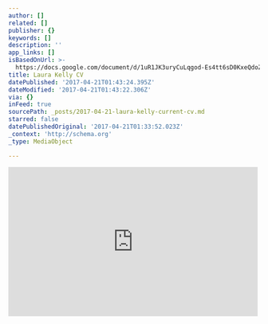 ```yaml
---
author: []
related: []
publisher: {}
keywords: []
description: ''
app_links: []
isBasedOnUrl: >-
  https://docs.google.com/document/d/1uR1JK3uryCuLqgod-Es4tt6sD0KxeQdoZSprNp4mmPw/pub
title: Laura Kelly CV
datePublished: '2017-04-21T01:43:24.395Z'
dateModified: '2017-04-21T01:43:22.306Z'
via: {}
inFeed: true
sourcePath: _posts/2017-04-21-laura-kelly-current-cv.md
starred: false
datePublishedOriginal: '2017-04-21T01:33:52.023Z'
_context: 'http://schema.org'
_type: MediaObject

---
```

<iframe src="https://cdn.embedly.com/widgets/media.html?url=https%3A%2F%2Fdocs.google.com%2Fdocument%2Fd%2F1uR1JK3uryCuLqgod-Es4tt6sD0KxeQdoZSprNp4mmPw%2Fpub&amp;src=https%3A%2F%2Fdocs.google.com%2Fdocument%2Fd%2F1uR1JK3uryCuLqgod-Es4tt6sD0KxeQdoZSprNp4mmPw%2Fpub&amp;type=text%2Fhtml&amp;key=b7d04c9b404c499eba89ee7072e1c4f7&amp;schema=google" width="500" height="300" scrolling="no" frameborder="0" allowfullscreen="" style=""></iframe>